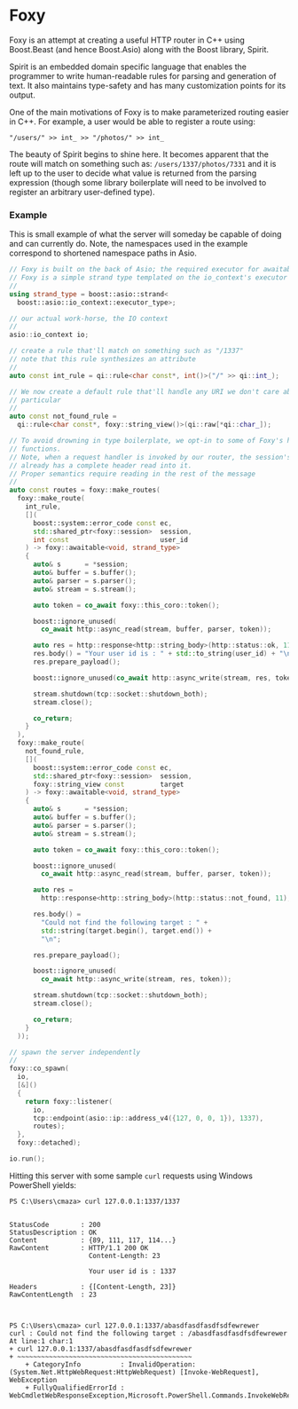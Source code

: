 # Foxy

Foxy is an attempt at creating a useful HTTP router in C++
using Boost.Beast (and hence Boost.Asio) along with the Boost
library, Spirit.

Spirit is an embedded domain specific language that enables the
programmer to write human-readable rules for parsing and generation of text.
It also maintains type-safety and has many customization points for its output.

One of the main motivations of Foxy is to make parameterized routing
easier in C++. For example, a user would be able to register a route
using:

```
"/users/" >> int_ >> "/photos/" >> int_
```

The beauty of Spirit begins to shine here. It becomes apparent that the
route will match on something such as: `/users/1337/photos/7331` and it is
left up to the user to decide what value is returned from the parsing expression
(though some library boilerplate will need to be involved to register an
arbitrary user-defined type).

### Example

This is small example of what the server will someday be
capable of doing and can currently do. Note, the
namespaces used in the example correspond to shortened
namespace paths in Asio.

```cpp
// Foxy is built on the back of Asio; the required executor for awaitables in
// Foxy is a simple strand type templated on the io_context's executor type
//
using strand_type = boost::asio::strand<
  boost::asio::io_context::executor_type>;

// our actual work-horse, the IO context
//
asio::io_context io;

// create a rule that'll match on something such as "/1337"
// note that this rule synthesizes an attribute
//
auto const int_rule = qi::rule<char const*, int()>("/" >> qi::int_);

// We now create a default rule that'll handle any URI we don't care about in
// particular
//
auto const not_found_rule =
  qi::rule<char const*, foxy::string_view()>(qi::raw[*qi::char_]);

// To avoid drowning in type boilerplate, we opt-in to some of Foxy's helper
// functions.
// Note, when a request handler is invoked by our router, the session's parser
// already has a complete header read into it.
// Proper semantics require reading in the rest of the message
//
auto const routes = foxy::make_routes(
  foxy::make_route(
    int_rule,
    [](
      boost::system::error_code const ec,
      std::shared_ptr<foxy::session>  session,
      int const                       user_id
    ) -> foxy::awaitable<void, strand_type>
    {
      auto& s      = *session;
      auto& buffer = s.buffer();
      auto& parser = s.parser();
      auto& stream = s.stream();

      auto token = co_await foxy::this_coro::token();

      boost::ignore_unused(
        co_await http::async_read(stream, buffer, parser, token));

      auto res = http::response<http::string_body>(http::status::ok, 11);
      res.body() = "Your user id is : " + std::to_string(user_id) + "\n";
      res.prepare_payload();

      boost::ignore_unused(co_await http::async_write(stream, res, token));

      stream.shutdown(tcp::socket::shutdown_both);
      stream.close();

      co_return;
    }
  ),
  foxy::make_route(
    not_found_rule,
    [](
      boost::system::error_code const ec,
      std::shared_ptr<foxy::session>  session,
      foxy::string_view const         target
    ) -> foxy::awaitable<void, strand_type>
    {
      auto& s      = *session;
      auto& buffer = s.buffer();
      auto& parser = s.parser();
      auto& stream = s.stream();

      auto token = co_await foxy::this_coro::token();

      boost::ignore_unused(
        co_await http::async_read(stream, buffer, parser, token));

      auto res =
        http::response<http::string_body>(http::status::not_found, 11);

      res.body() =
        "Could not find the following target : " +
        std::string(target.begin(), target.end()) +
        "\n";

      res.prepare_payload();

      boost::ignore_unused(
        co_await http::async_write(stream, res, token));

      stream.shutdown(tcp::socket::shutdown_both);
      stream.close();

      co_return;
    }
  ));

// spawn the server independently
//
foxy::co_spawn(
  io,
  [&]()
  {
    return foxy::listener(
      io,
      tcp::endpoint(asio::ip::address_v4({127, 0, 0, 1}), 1337),
      routes);
  },
  foxy::detached);

io.run();
```

Hitting this server with some sample `curl` requests using
Windows PowerShell yields:
```
PS C:\Users\cmaza> curl 127.0.0.1:1337/1337


StatusCode        : 200
StatusDescription : OK
Content           : {89, 111, 117, 114...}
RawContent        : HTTP/1.1 200 OK
                    Content-Length: 23

                    Your user id is : 1337

Headers           : {[Content-Length, 23]}
RawContentLength  : 23



PS C:\Users\cmaza> curl 127.0.0.1:1337/abasdfasdfasdfsdfewrewer
curl : Could not find the following target : /abasdfasdfasdfsdfewrewer
At line:1 char:1
+ curl 127.0.0.1:1337/abasdfasdfasdfsdfewrewer
+ ~~~~~~~~~~~~~~~~~~~~~~~~~~~~~~~~~~~~~~~~~~~~
    + CategoryInfo          : InvalidOperation: (System.Net.HttpWebRequest:HttpWebRequest) [Invoke-WebRequest], WebException
    + FullyQualifiedErrorId : WebCmdletWebResponseException,Microsoft.PowerShell.Commands.InvokeWebRequestCommand
```